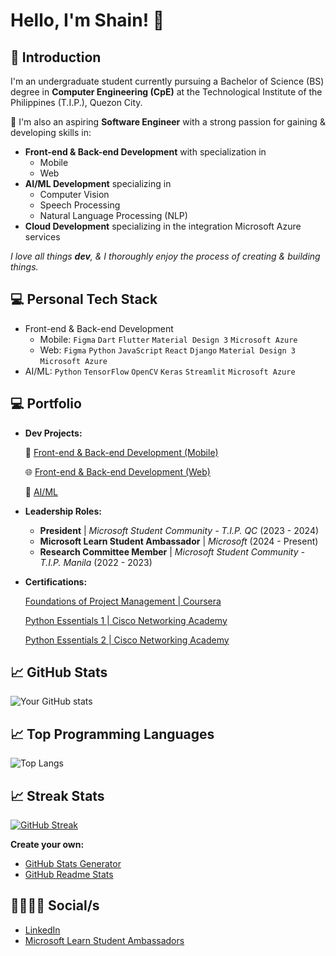 # Hello, I'm Shain! 👋
## 🙋 Introduction
I'm an undergraduate student currently pursuing a Bachelor of Science (BS) degree in **Computer Engineering (CpE)** at the Technological Institute of the Philippines (T.I.P.), Quezon City.

🚀 I'm also an aspiring **Software Engineer** with a strong passion for gaining & developing skills in:
- **Front-end & Back-end Development** with specialization in
  - Mobile
  - Web
- **AI/ML Development** specializing in 
  - Computer Vision
  - Speech Processing
  - Natural Language Processing (NLP)
- **Cloud Development** specializing in the integration Microsoft Azure services

*I love all things **dev**, & I thoroughly enjoy the process of creating & building things.*
##
## 💻 Personal Tech Stack
- Front-end & Back-end Development
  - Mobile: ``Figma`` ``Dart`` ``Flutter`` ``Material Design 3`` ``Microsoft Azure``
  - Web: ``Figma`` ``Python`` ``JavaScript`` ``React`` ``Django`` ``Material Design 3`` ``Microsoft Azure``
- AI/ML: ``Python`` ``TensorFlow`` ``OpenCV`` ``Keras`` ``Streamlit`` ``Microsoft Azure``
##
## 💻 Portfolio
- **Dev Projects:**

  📱 [Front-end & Back-end Development (Mobile)](https://github.com/m3mentomor1/m3mentomor1/blob/main/Mobile%5CFrontend%26BackendDev.md)

  🌐 [Front-end & Back-end Development (Web)](https://github.com/m3mentomor1/m3mentomor1/blob/main/Web%5CFrontend%26BackendDev.md)

  🤖 [AI/ML](https://github.com/m3mentomor1/m3mentomor1/blob/main/AI%5CML.md)

- **Leadership Roles:**
  - **President** | *Microsoft Student Community - T.I.P. QC* (2023 - 2024)
  - **Microsoft Learn Student Ambassador** | *Microsoft* (2024 - Present)
  - **Research Committee Member** | *Microsoft Student Community - T.I.P. Manila* (2022 - 2023)

- **Certifications:**

  [Foundations of Project Management | Coursera](https://coursera.org/share/91ff124a4dd1876443796504ab91b105)

  [Python Essentials 1 | Cisco Networking Academy](https://www.credly.com/badges/9f732e27-cbfb-469e-934d-5a1f7fbff15e/linked_in_profile)

  [Python Essentials 2 | Cisco Networking Academy](https://www.credly.com/badges/5e9ee5d7-736e-4e49-bbcf-12e412a23945/linked_in_profile)
##
## 📈 GitHub Stats
![Your GitHub stats](https://github-readme-stats.vercel.app/api?username=m3mentomor1&show_icons=true&hide_title=true&hide=prs&count_private=true&theme=rose_pine)

## 📈 Top Programming Languages
![Top Langs](https://github-readme-stats.vercel.app/api/top-langs/?username=m3mentomor1&layout=compact&theme=rose_pine)

## 📈 Streak Stats
[![GitHub Streak](http://github-readme-streak-stats.herokuapp.com?user=m3mentomor1&theme=rose_pine)](https://git.io/streak-stats) 

**Create your own:** 
- [GitHub Stats Generator](https://github.com/omsimos/github-stats-generator)
- [GitHub Readme Stats](https://github.com/anuraghazra/github-readme-stats)
##
## 👨‍👨‍👧‍👧 Social/s
- [LinkedIn](https://www.linkedin.com/in/shain-sahagun/)
- [Microsoft Learn Student Ambassadors](https://mvp.microsoft.com/en-US/studentambassadors/profile/29029057-9590-40b8-8798-a96fdadaa7d8)
